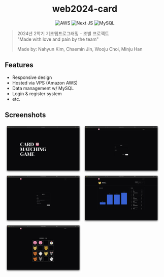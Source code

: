 <div align="center">
  <h1>web2024-card</h1>  
    
  ![AWS](https://img.shields.io/badge/AWS-%23FF9900.svg?style=for-the-badge&logo=amazon-aws&logoColor=white)
  ![Next JS](https://img.shields.io/badge/Next-black?style=for-the-badge&logo=next.js&logoColor=white)
  ![MySQL](https://img.shields.io/badge/mysql-4479A1.svg?style=for-the-badge&logo=mysql&logoColor=white)
</div>

> 2024년 2학기 기초웹프로그래밍 - 조별 프로젝트  
> "Made with love and pain by the team"  
>  
> Made by: Nahyun Kim, Chaemin Jin, Wooju Choi, Minju Han 

## Features
- Responsive design
- Hosted via VPS (Amazon AWS)
- Data management w/ MySQL
- Login & register system
- etc.

## Screenshots
<div align="left">
  <img src="imgs/home.png" width="48%">
  <img src="imgs/login.png" width="48%">
  <img src="imgs/register.png" width="48%">
  <img src="imgs/dashboard.png" width="48%">
  <img src="imgs/game.png" width="48%">
</div>